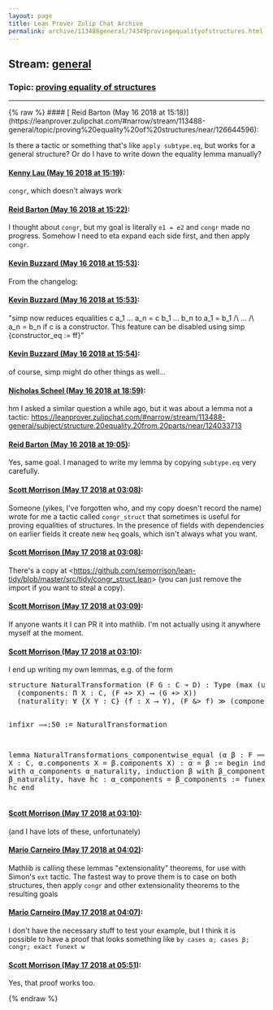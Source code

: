 ```yaml
---
layout: page
title: Lean Prover Zulip Chat Archive 
permalink: archive/113488general/74349provingequalityofstructures.html
---
```


## Stream: [general](https://leanprover-community.github.io/archive/113488general/index.html)
### Topic: [proving equality of structures](https://leanprover-community.github.io/archive/113488general/74349provingequalityofstructures.html)

---

<base href="https://leanprover.zulipchat.com">
{% raw %}
#### [ Reid Barton (May 16 2018 at 15:18)](https://leanprover.zulipchat.com/#narrow/stream/113488-general/topic/proving%20equality%20of%20structures/near/126644596):
<p>Is there a tactic or something that's like <code>apply subtype.eq</code>, but works for a general structure? Or do I have to write down the equality lemma manually?</p>

#### [ Kenny Lau (May 16 2018 at 15:19)](https://leanprover.zulipchat.com/#narrow/stream/113488-general/topic/proving%20equality%20of%20structures/near/126644607):
<p><code>congr</code>, which doesn't always work</p>

#### [ Reid Barton (May 16 2018 at 15:22)](https://leanprover.zulipchat.com/#narrow/stream/113488-general/topic/proving%20equality%20of%20structures/near/126644746):
<p>I thought about <code>congr</code>, but my goal is literally <code>e1 = e2</code> and <code>congr</code> made no progress. Somehow I need to eta expand each side first, and then apply <code>congr</code>.</p>

#### [ Kevin Buzzard (May 16 2018 at 15:53)](https://leanprover.zulipchat.com/#narrow/stream/113488-general/topic/proving%20equality%20of%20structures/near/126646065):
<p>From the changelog:</p>

#### [ Kevin Buzzard (May 16 2018 at 15:53)](https://leanprover.zulipchat.com/#narrow/stream/113488-general/topic/proving%20equality%20of%20structures/near/126646068):
<p>"simp now reduces equalities c a_1 ... a_n = c b_1 ... b_n to a_1 = b_1 /\ ... /\ a_n = b_n if c is a constructor. This feature can be disabled using simp {constructor_eq := ff}"</p>

#### [ Kevin Buzzard (May 16 2018 at 15:54)](https://leanprover.zulipchat.com/#narrow/stream/113488-general/topic/proving%20equality%20of%20structures/near/126646116):
<p>of course, simp might do other things as well...</p>

#### [ Nicholas Scheel (May 16 2018 at 18:59)](https://leanprover.zulipchat.com/#narrow/stream/113488-general/topic/proving%20equality%20of%20structures/near/126654166):
<p>hm I asked a similar question a while ago, but it was about a lemma not a tactic: <a href="#narrow/stream/113488-general/subject/structure.20equality.20from.20parts/near/124033713" title="#narrow/stream/113488-general/subject/structure.20equality.20from.20parts/near/124033713">https://leanprover.zulipchat.com/#narrow/stream/113488-general/subject/structure.20equality.20from.20parts/near/124033713</a></p>

#### [ Reid Barton (May 16 2018 at 19:05)](https://leanprover.zulipchat.com/#narrow/stream/113488-general/topic/proving%20equality%20of%20structures/near/126654471):
<p>Yes, same goal. I managed to write my lemma by copying <code>subtype.eq</code> very carefully.</p>

#### [ Scott Morrison (May 17 2018 at 03:08)](https://leanprover.zulipchat.com/#narrow/stream/113488-general/topic/proving%20equality%20of%20structures/near/126674624):
<p>Someone (yikes, I've forgotten who, and my copy doesn't record the name) wrote for me a tactic called <code>congr_struct</code> that sometimes is useful for proving equalities of structures. In the presence of fields with dependencies on earlier fields it create new <code>heq</code> goals, which isn't always what you want.</p>

#### [ Scott Morrison (May 17 2018 at 03:08)](https://leanprover.zulipchat.com/#narrow/stream/113488-general/topic/proving%20equality%20of%20structures/near/126674631):
<p>There's a copy at &lt;<a href="https://github.com/semorrison/lean-tidy/blob/master/src/tidy/congr_struct.lean" target="_blank" title="https://github.com/semorrison/lean-tidy/blob/master/src/tidy/congr_struct.lean">https://github.com/semorrison/lean-tidy/blob/master/src/tidy/congr_struct.lean</a>&gt; (you can just remove the import if you want to steal a copy).</p>

#### [ Scott Morrison (May 17 2018 at 03:09)](https://leanprover.zulipchat.com/#narrow/stream/113488-general/topic/proving%20equality%20of%20structures/near/126674640):
<p>If anyone wants it I can PR it into mathlib. I'm not actually using it anywhere myself at the moment.</p>

#### [ Scott Morrison (May 17 2018 at 03:10)](https://leanprover.zulipchat.com/#narrow/stream/113488-general/topic/proving%20equality%20of%20structures/near/126674691):
<p>I end up writing my own lemmas, e.g. of the form</p>
<div class="codehilite"><pre><span></span>structure NaturalTransformation (F G : C ↝ D) : Type (max (u+1) v) :=
  (components: Π X : C, (F +&gt; X) ⟶ (G +&gt; X))
  (naturality: ∀ {X Y : C} (f : X ⟶ Y), (F &amp;&gt; f) ≫ (components Y) = (components X) ≫ (G &amp;&gt; f))

infixr ` ⟹ `:50  := NaturalTransformation

lemma NaturalTransformations_componentwise_equal
  (α β : F ⟹ G)
  (w : ∀ X : C, α.components X = β.components X) : α = β :=
  begin
    induction α with α_components α_naturality,
    induction β with β_components β_naturality,
    have hc : α_components = β_components := funext w,
    subst hc
  end
</pre></div>

#### [ Scott Morrison (May 17 2018 at 03:10)](https://leanprover.zulipchat.com/#narrow/stream/113488-general/topic/proving%20equality%20of%20structures/near/126674692):
<p>(and I have lots of these, unfortunately)</p>

#### [ Mario Carneiro (May 17 2018 at 04:02)](https://leanprover.zulipchat.com/#narrow/stream/113488-general/topic/proving%20equality%20of%20structures/near/126676097):
<p>Mathlib is calling these lemmas "extensionality" theorems, for use with Simon's <code>ext</code> tactic. The fastest way to prove them is to case on both structures, then apply <code>congr</code> and other extensionality theorems to the resulting goals</p>

#### [ Mario Carneiro (May 17 2018 at 04:07)](https://leanprover.zulipchat.com/#narrow/stream/113488-general/topic/proving%20equality%20of%20structures/near/126676208):
<p>I don't have the necessary stuff to test your example, but I think it is possible to have a proof that looks something like <code>by cases α; cases β; congr; exact funext w</code></p>

#### [ Scott Morrison (May 17 2018 at 05:51)](https://leanprover.zulipchat.com/#narrow/stream/113488-general/topic/proving%20equality%20of%20structures/near/126679010):
<p>Yes, that proof works too.</p>


{% endraw %}
